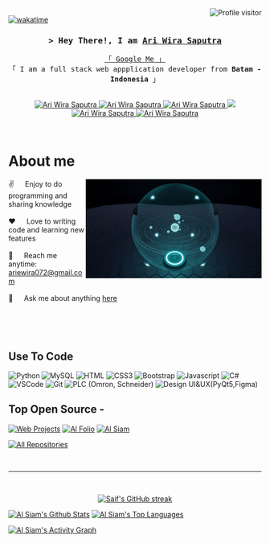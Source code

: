 <!--
<h2 align="center">
  Welcome to Ari Wira Saputra World!
  <img src="https://media.giphy.com/media/hvRJCLFzcasrR4ia7z/giphy.gif" width="28">
</h2>
-->

<!--
<p align="center">
  <a href="https://github.com/AriWiraSaputra"><img src="https://readme-typing-svg.herokuapp.com/?lines=Self%20Taught%20Programmer;Front%20End%20Developer;1.5%2B%20years%20of%20coding%20experience;Always%20learning%20new%20things&center=true&width=380&height=45"></a>
</p>

 -->

<a href="https://komarev.com/ghpvc/?username=AriWiraSaputra">
  <img align="right" src="https://komarev.com/ghpvc/?username=AriWiraSaputra&label=Visitors&color=0e75b6&style=flat" alt="Profile visitor" />
</a>


[![wakatime](https://wakatime.com/badge/user/eebb3dd8-d9b2-40de-9b88-6fd6cac99dbc.svg)](https://wakatime.com/@eebb3dd8-d9b2-40de-9b88-6fd6cac99dbc)

<!-- Intro  -->
<h3 align="center">
        <samp>&gt; Hey There!, I am
                <b><a target="_blank" href="https://AriWiraSaputra.com">Ari Wira Saputra</a></b>
        </samp>
</h3>


<p align="center"> 
  <samp>
    <a href="https://www.google.com/search?q=Arie+Wira+Saputra">「 Google Me 」</a>
    <br>
    「 I am a full stack web appplication developer from <b>Batam - Indonesia</b> 」
    <br>
    <br>
  </samp>
</p>

<p align="center">
 <a href="http://hoa.my.id/Portfolio/" target="blank">
  <img src="https://img.shields.io/badge/Website-DC143C?style=for-the-badge&logo=medium&logoColor=white" alt="Ari Wira Saputra" />
 </a>
 <a href="https://www.linkedin.com/in/ari-saputra-121383170" target="_blank">
  <img src="https://img.shields.io/badge/LinkedIn-0077B5?style=for-the-badge&logo=linkedin&logoColor=white" alt="Ari Wira Saputra"/>
 </a>
 <a href="https://dev.to/ariwirasaputra" target="_blank">
  <img src="https://img.shields.io/badge/dev.to-0A0A0A?style=for-the-badge&logo=dev.to&logoColor=white" alt="Ari Wira Saputra" />
 </a>
 <a href="https://twitter.com/arieewira?t=xTL6gRl-eAlGZrvoHc-30A&s=09" target="_blank">
  <img src="https://img.shields.io/badge/Twitter-1DA1F2?style=for-the-badge&logo=twitter&logoColor=white" />
 </a>
 <a href="https://www.instagram.com/ariewira/" target="_blank">
  <img src="https://img.shields.io/badge/Instagram-fe4164?style=for-the-badge&logo=instagram&logoColor=white" alt="Ari Wira Saputra" />
 </a> 
 <a href="https://www.facebook.com/arie.wira.35" target="_blank">
  <img src="https://img.shields.io/badge/Facebook-20BEFF?&style=for-the-badge&logo=facebook&logoColor=white" alt="Ari Wira Saputra"  />
  </a> 
</p>
<br />

<!-- About Section -->
 # About me
 
<p>
 <img align="right" width="350" src="/assets/programming.gif" alt="Coding gif" />
  
 ✌️ &emsp; Enjoy to do programming and sharing knowledge <br/><br/>
 ❤️ &emsp; Love to writing code and learning new features<br/><br/>
 📧 &emsp; Reach me anytime: ariewira072@gmail.com<br/><br/>
 💬 &emsp; Ask me about anything [here](https://github.com/AriWiraSaputra/AriWiraSaputra/issues)

</p>

<br/>
<br/>
<br/>

## Use To Code
![Python](https://img.shields.io/badge/python-blue?style=for-the-badge&labelColor=yellow&logo=python&logoColor=)
![MySQL](https://img.shields.io/badge/MySQL-blue?style=for-the-badge&labelColor=white&logo=mysql&logoColor=)
![HTML](https://img.shields.io/badge/HTML5-E34F26?style=for-the-badge&logo=html5&logoColor=white)
![CSS3](https://img.shields.io/badge/CSS3-1572B6?style=for-the-badge&logo=css3&logoColor=white)
![Bootstrap](https://img.shields.io/badge/Bootstrap-563D7C?style=for-the-badge&logo=bootstrap&logoColor=white)
![Javascript](https://img.shields.io/badge/Javascript-F0DB4F?style=for-the-badge&labelColor=black&logo=javascript&logoColor=F0DB4F)
![C#](https://img.shields.io/badge/Csharp-white?style=for-the-badge&labelColor=8A2BE2&logo=c#&logoColor=white+)
![VSCode](https://img.shields.io/badge/Visual_Studio-0078d7?style=for-the-badge&logo=visual%20studio&logoColor=white)
![Git](https://img.shields.io/badge/Git-F05032?style=for-the-badge&logo=git&logoColor=white)
![PLC (Omron, Schneider)](https://img.shields.io/badge/PLC%20(Omron%20schneider)-black?style=for-the-badge&labelColor=)
![Design UI&UX(PyQt5,Figma)](https://img.shields.io/badge/UI&UX%20(PyQt5%20Figma)-black?style=for-the-badge&labelColor=)
<br/>

## Top Open Source -
[![Web Projects](https://github-readme-stats.vercel.app/api/pin/?username=alsiam&repo=web-projects&border_color=7F3FBF&bg_color=0D1117&title_color=C9D1D9&text_color=8B949E&icon_color=7F3FBF)](https://github.com/alsiam/web-projects)
[![Al Folio](https://github-readme-stats.vercel.app/api/pin/?username=alsiam&repo=al-folio&border_color=7F3FBF&bg_color=0D1117&title_color=C9D1D9&text_color=8B949E&icon_color=7F3FBF)](https://github.com/alsiam/al-folio)
[![Al Siam](https://github-readme-stats.vercel.app/api/pin/?username=alsiam&repo=alsiam&border_color=7F3FBF&bg_color=0D1117&title_color=C9D1D9&text_color=8B949E&icon_color=7F3FBF)](https://github.com/alsiam/alsiam)

<p align="left">
  <a href="https://github.com/AriWiraSaputra?tab=repositories" target="_blank"><img alt="All Repositories" title="All Repositories" src="https://img.shields.io/badge/-All%20Repos-2962FF?style=for-the-badge&logo=koding&logoColor=white"/></a>
</p>

<br/>
<hr/>
<br/>

<p align="center">
  <a href="https://github.com/AriWiraSaputra">
    <img src="https://github-readme-streak-stats.herokuapp.com/?user=AriWiraSaputra&theme=radical&border=7F3FBF&background=0D1117" alt="Saif's GitHub streak"/>
  </a>
</p>

<a> 
    <a href="https://github.com/AriWiraSaputra"><img alt="Al Siam's Github Stats" src="https://denvercoder1-github-readme-stats.vercel.app/api?username=AriWiraSaputra&show_icons=true&count_private=true&theme=react&border_color=7F3FBF&bg_color=0D1117&title_color=F85D7F&icon_color=F8D866" height="192px" width="49.5%"/></a>
  <a href="https://github.com/AriWiraSaputra"><img alt="Al Siam's Top Languages" src="https://denvercoder1-github-readme-stats.vercel.app/api/top-langs/?username=AriWiraSaputra&langs_count=8&layout=compact&theme=react&border_color=7F3FBF&bg_color=0D1117&title_color=F85D7F&icon_color=F8D866" height="192px" width="49.5%"/></a>
  <br/>
</a>

<a href="https://github.com/AriWiraSaputra"><img alt="Al Siam's Activity Graph" src="https://github-readme-activity-graph.cyclic.app/graph?username=AriWiraSaputra&bg_color=0D1117&color=FFFFFF&line=7F3FBF&point=FFFFFF&border_color=7F3FBF" /></a>
